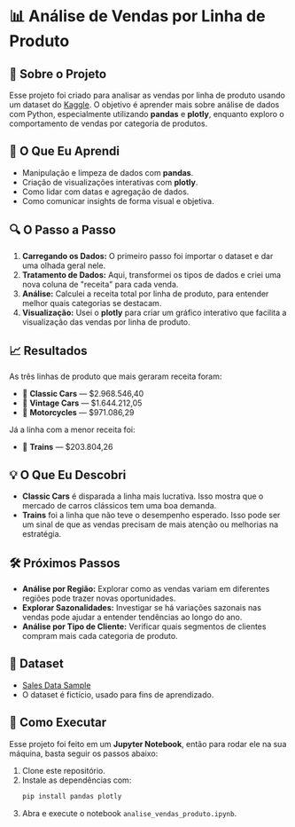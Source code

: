 
# 📊 Análise de Vendas por Linha de Produto

## 📌 Sobre o Projeto
Esse projeto foi criado para analisar as vendas por linha de produto usando um dataset do [Kaggle](https://www.kaggle.com/datasets/kyanyoga/sample-sales-data). O objetivo é aprender mais sobre análise de dados com Python, especialmente utilizando **pandas** e **plotly**, enquanto exploro o comportamento de vendas por categoria de produtos.

## 🧠 O Que Eu Aprendi
- Manipulação e limpeza de dados com **pandas**.
- Criação de visualizações interativas com **plotly**.
- Como lidar com datas e agregação de dados.
- Como comunicar insights de forma visual e objetiva.

## 🔍 O Passo a Passo
1. **Carregando os Dados:** O primeiro passo foi importar o dataset e dar uma olhada geral nele.
2. **Tratamento de Dados:** Aqui, transformei os tipos de dados e criei uma nova coluna de "receita" para cada venda.
3. **Análise:** Calculei a receita total por linha de produto, para entender melhor quais categorias se destacam.
4. **Visualização:** Usei o **plotly** para criar um gráfico interativo que facilita a visualização das vendas por linha de produto.

## 📈 Resultados

As três linhas de produto que mais geraram receita foram:

- 🥇 **Classic Cars** — \$2.968.546,40
- 🥈 **Vintage Cars** — \$1.644.212,05
- 🥉 **Motorcycles** — \$971.086,29

Já a linha com a menor receita foi:

- 🚂 **Trains** — \$203.804,26

## 💡 O Que Eu Descobri
- **Classic Cars** é disparada a linha mais lucrativa. Isso mostra que o mercado de carros clássicos tem uma boa demanda.
- **Trains** foi a linha que não teve o desempenho esperado. Isso pode ser um sinal de que as vendas precisam de mais atenção ou melhorias na estratégia.

## 🛠️ Próximos Passos
- **Análise por Região:** Explorar como as vendas variam em diferentes regiões pode trazer novas oportunidades.
- **Explorar Sazonalidades:** Investigar se há variações sazonais nas vendas pode ajudar a entender tendências ao longo do ano.
- **Análise por Tipo de Cliente:** Verificar quais segmentos de clientes compram mais cada categoria de produto.

## 🧾 Dataset
- [Sales Data Sample](https://www.kaggle.com/datasets/kyanyoga/sample-sales-data)
- O dataset é fictício, usado para fins de aprendizado.

## 🚀 Como Executar
Esse projeto foi feito em um **Jupyter Notebook**, então para rodar ele na sua máquina, basta seguir os passos abaixo:
1. Clone este repositório.
2. Instale as dependências com:
   ```bash
   pip install pandas plotly
   ```
3. Abra e execute o notebook `analise_vendas_produto.ipynb`.


